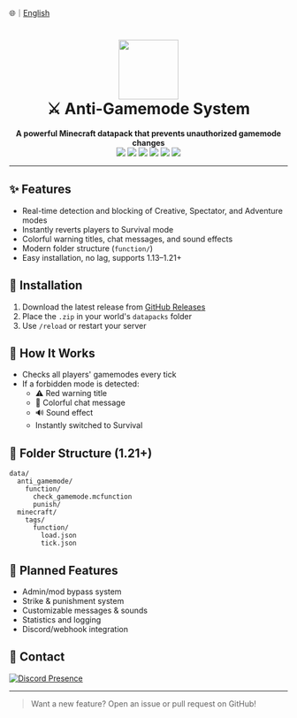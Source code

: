 🌐｜[English](./README.md)

# <div align="center"><img src="https://i.imgur.com/R7yteCX.png" height="108px" /><br />⚔ Anti-Gamemode System</div>

<div align="center">
  <b>A powerful Minecraft datapack that prevents unauthorized gamemode changes</b><br>
  <img src="https://img.shields.io/github/downloads/serozr/anti-gamemode/total?style=flat-square&logo=github&color=blue" />
  <img src="https://img.shields.io/github/languages/count/serozr/anti-gamemode?style=flat-square&logo=github" />
  <img src="https://img.shields.io/github/languages/top/serozr/anti-gamemode?style=flat-square&logo=github&color=red" />
  <img src="https://img.shields.io/github/repo-size/serozr/anti-gamemode?style=flat-square&logo=github" />
  <img src="https://img.shields.io/github/watchers/serozr/anti-gamemode?style=flat-square&logo=github" />
  <img src="https://img.shields.io/github/stars/serozr/anti-gamemode?style=flat-square&logo=github" />
</div>

---

## ✨ Features
- Real-time detection and blocking of Creative, Spectator, and Adventure modes
- Instantly reverts players to Survival mode
- Colorful warning titles, chat messages, and sound effects
- Modern folder structure (`function/`)
- Easy installation, no lag, supports 1.13–1.21+

## 🚀 Installation
1. Download the latest release from [GitHub Releases](https://github.com/serozr/anti-gamemode/releases)
2. Place the `.zip` in your world's `datapacks` folder
3. Use `/reload` or restart your server

## 🎯 How It Works
- Checks all players' gamemodes every tick
- If a forbidden mode is detected:
  - ⚠️ Red warning title
  - 💬 Colorful chat message
  - 🔊 Sound effect
  - Instantly switched to Survival

## 📁 Folder Structure (1.21+)
```
data/
  anti_gamemode/
    function/
      check_gamemode.mcfunction
      punish/
  minecraft/
    tags/
      function/
        load.json
        tick.json
```

## 🔮 Planned Features
- Admin/mod bypass system
- Strike & punishment system
- Customizable messages & sounds
- Statistics and logging
- Discord/webhook integration

## 🐛 Contact
[![Discord Presence](https://lanyard.cnrad.dev/api/317910151241924608)](https://discord.com/users/317910151241924608)

---

> Want a new feature? Open an issue or pull request on GitHub!

